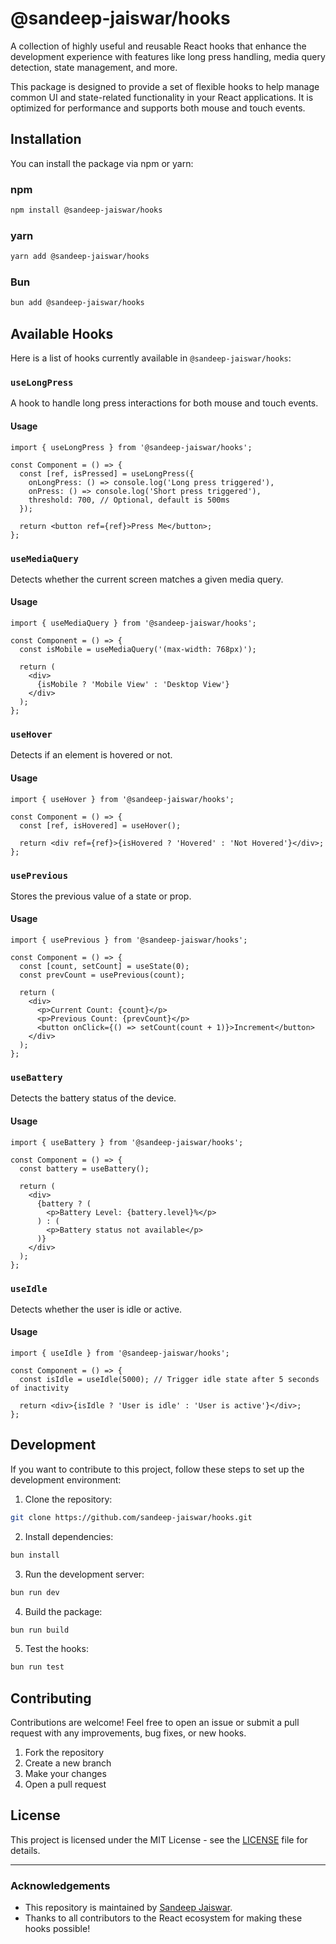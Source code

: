 # @sandeep-jaiswar/hooks

A collection of highly useful and reusable React hooks that enhance the development experience with features like long press handling, media query detection, state management, and more.

This package is designed to provide a set of flexible hooks to help manage common UI and state-related functionality in your React applications. It is optimized for performance and supports both mouse and touch events.

## Installation

You can install the package via npm or yarn:

### npm

```bash
npm install @sandeep-jaiswar/hooks
````

### yarn

```bash
yarn add @sandeep-jaiswar/hooks
```

### Bun

```bash
bun add @sandeep-jaiswar/hooks
```

## Available Hooks

Here is a list of hooks currently available in `@sandeep-jaiswar/hooks`:

### `useLongPress`

A hook to handle long press interactions for both mouse and touch events.

#### Usage

```tsx
import { useLongPress } from '@sandeep-jaiswar/hooks';

const Component = () => {
  const [ref, isPressed] = useLongPress({
    onLongPress: () => console.log('Long press triggered'),
    onPress: () => console.log('Short press triggered'),
    threshold: 700, // Optional, default is 500ms
  });

  return <button ref={ref}>Press Me</button>;
};
```

### `useMediaQuery`

Detects whether the current screen matches a given media query.

#### Usage

```tsx
import { useMediaQuery } from '@sandeep-jaiswar/hooks';

const Component = () => {
  const isMobile = useMediaQuery('(max-width: 768px)');
  
  return (
    <div>
      {isMobile ? 'Mobile View' : 'Desktop View'}
    </div>
  );
};
```

### `useHover`

Detects if an element is hovered or not.

#### Usage

```tsx
import { useHover } from '@sandeep-jaiswar/hooks';

const Component = () => {
  const [ref, isHovered] = useHover();

  return <div ref={ref}>{isHovered ? 'Hovered' : 'Not Hovered'}</div>;
};
```

### `usePrevious`

Stores the previous value of a state or prop.

#### Usage

```tsx
import { usePrevious } from '@sandeep-jaiswar/hooks';

const Component = () => {
  const [count, setCount] = useState(0);
  const prevCount = usePrevious(count);

  return (
    <div>
      <p>Current Count: {count}</p>
      <p>Previous Count: {prevCount}</p>
      <button onClick={() => setCount(count + 1)}>Increment</button>
    </div>
  );
};
```

### `useBattery`

Detects the battery status of the device.

#### Usage

```tsx
import { useBattery } from '@sandeep-jaiswar/hooks';

const Component = () => {
  const battery = useBattery();

  return (
    <div>
      {battery ? (
        <p>Battery Level: {battery.level}%</p>
      ) : (
        <p>Battery status not available</p>
      )}
    </div>
  );
};
```

### `useIdle`

Detects whether the user is idle or active.

#### Usage

```tsx
import { useIdle } from '@sandeep-jaiswar/hooks';

const Component = () => {
  const isIdle = useIdle(5000); // Trigger idle state after 5 seconds of inactivity
  
  return <div>{isIdle ? 'User is idle' : 'User is active'}</div>;
};
```

## Development

If you want to contribute to this project, follow these steps to set up the development environment:

1. Clone the repository:

```bash
git clone https://github.com/sandeep-jaiswar/hooks.git
```

2. Install dependencies:

```bash
bun install
```

3. Run the development server:

```bash
bun run dev
```

4. Build the package:

```bash
bun run build
```

5. Test the hooks:

```bash
bun run test
```

## Contributing

Contributions are welcome! Feel free to open an issue or submit a pull request with any improvements, bug fixes, or new hooks.

1. Fork the repository
2. Create a new branch
3. Make your changes
4. Open a pull request

## License

This project is licensed under the MIT License - see the [LICENSE](LICENSE) file for details.

---

### Acknowledgements

* This repository is maintained by [Sandeep Jaiswar](https://github.com/sandeep-jaiswar).
* Thanks to all contributors to the React ecosystem for making these hooks possible!
